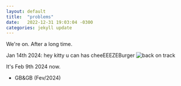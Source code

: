 ```yaml
---
layout: default
title:  "problems"
date:   2022-12-31 19:03:04 -0300
categories: jekyll update
---
```

We're on.
After a long time.

Jan 14th 2024: hey kitty u can has cheeEEEZEBurger 
![back on track](https://imgur.com/gallery/0zy4Wo2)

It's Feb 9th 2024 now.

- GB&GB (Fev/2024)
